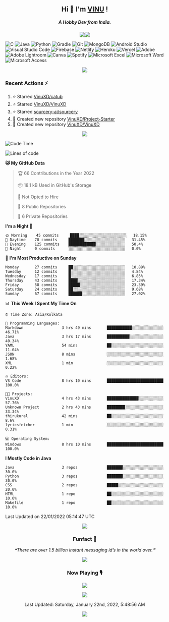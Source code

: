 <!--About Start-->
<h2 align="center"><bold>Hi 👋 I'm <a href="https://vinuxd.github.io">VINU</a> !</bold></h2>
<h5 align="center"><bold>A Hobby Dev from India.</bold></h5>
<p align="center"><img src="https://readme-typing-svg.herokuapp.com?font=Open+Sans&color=%2300FF7F&size=15&center=true&vCenter=true&width=500&height=20&lines=Software+Developer;Electrical+Engineer"/><img src="https://user-images.githubusercontent.com/73097560/115834477-dbab4500-a447-11eb-908a-139a6edaec5c.gif"/></p>
<!--About End-->

<!--Skill Icon Start-->
![C](https://img.shields.io/badge/c-%2300599C.svg?style=for-the-badge&logo=c&logoColor=white)
![Java](https://img.shields.io/badge/java-%23ED8B00.svg?style=for-the-badge&logo=java&logoColor=white)
![Python](https://img.shields.io/badge/python-3670A0?style=for-the-badge&logo=python&logoColor=ffdd54)
![Gradle](https://img.shields.io/badge/Gradle-02303A.svg?style=for-the-badge&logo=Gradle&logoColor=white)
![Git](https://img.shields.io/badge/git-%23F05033.svg?style=for-the-badge&logo=git&logoColor=white)
![MongoDB](https://img.shields.io/badge/MongoDB-%234ea94b.svg?style=for-the-badge&logo=mongodb&logoColor=white)
![Android Studio](https://img.shields.io/badge/Android%20Studio-3DDC84.svg?style=for-the-badge&logo=android-studio&logoColor=white)
![Visual Studio Code](https://img.shields.io/badge/Visual%20Studio%20Code-0078d7.svg?style=for-the-badge&logo=visual-studio-code&logoColor=white)
![Firebase](https://img.shields.io/badge/firebase-%23039BE5.svg?style=for-the-badge&logo=firebase)
![Netlify](https://img.shields.io/badge/netlify-%23000000.svg?style=for-the-badge&logo=netlify&logoColor=#00C7B7)
![Heroku](https://img.shields.io/badge/heroku-%23430098.svg?style=for-the-badge&logo=heroku&logoColor=white)
![Vercel](https://img.shields.io/badge/vercel-%23000000.svg?style=for-the-badge&logo=vercel&logoColor=white)
![Adobe](https://img.shields.io/badge/adobe-%23FF0000.svg?style=for-the-badge&logo=adobe&logoColor=white)
![Adobe Lightroom](https://img.shields.io/badge/Adobe%20Lightroom-31A8FF.svg?style=for-the-badge&logo=Adobe%20Lightroom&logoColor=white)
![Canva](https://img.shields.io/badge/Canva-%2300C4CC.svg?style=for-the-badge&logo=Canva&logoColor=white)
![Spotify](https://img.shields.io/badge/Spotify-1ED760?style=for-the-badge&logo=spotify&logoColor=white)
![Microsoft Excel](https://img.shields.io/badge/Microsoft_Excel-217346?style=for-the-badge&logo=microsoft-excel&logoColor=white)
![Microsoft Word](https://img.shields.io/badge/Microsoft_Word-2B579A?style=for-the-badge&logo=microsoft-word&logoColor=white)
![Microsoft Access](https://img.shields.io/badge/Microsoft_Access-A4373A?style=for-the-badge&logo=microsoft-access&logoColor=white)
<!--Skill Icon End-->

<!--Github Stats Start-->
<p align="center"><a href=https://vinuxd.me> <img src="https://github-readme-stats.vercel.app/api?username=vinuxd&hide=contribs,prs&show_icons=true&theme=chartreuse-dark"/></a></p>
<!--Github Stats End-->

<h3>Recent Actions ⚡</h3>

<!--RECENT_ACTIVITY:start-->
1. ⭐ Starred [VinuXD/catub](https://github.com/VinuXD/catub)
2. ⭐ Starred [VinuXD/VinuXD](https://github.com/VinuXD/VinuXD)
3. ⭐ Starred [sourcery-ai/sourcery](https://github.com/sourcery-ai/sourcery)
4. 📔 Created new repository [VinuXD/Project-Starter](https://github.com/VinuXD/Project-Starter)
5. 📔 Created new repository [VinuXD/VinuXD](https://github.com/VinuXD/VinuXD)
<!--RECENT_ACTIVITY:end-->

<!--Border Line-->
<p align="center"><img src="https://user-images.githubusercontent.com/73097560/115834477-dbab4500-a447-11eb-908a-139a6edaec5c.gif"/></p>
<!--Border Line-->

<!--START_SECTION:waka-->
![Code Time](http://img.shields.io/badge/Code%20Time-8%20hrs%2012%20mins-blue)

![Lines of code](https://img.shields.io/badge/From%20Hello%20World%20I%27ve%20Written-52%20Thousand%20lines%20of%20code-blue)

**🐱 My GitHub Data** 

> 🏆 66 Contributions in the Year 2022
 > 
> 📦 18.1 kB Used in GitHub's Storage 
 > 
> 🚫 Not Opted to Hire
 > 
> 📜 8 Public Repositories 
 > 
> 🔑 6 Private Repositories  
 > 
**I'm a Night 🦉** 

```text
🌞 Morning    45 commits     ████░░░░░░░░░░░░░░░░░░░░░   18.15% 
🌆 Daytime    78 commits     ███████░░░░░░░░░░░░░░░░░░   31.45% 
🌃 Evening    125 commits    ████████████░░░░░░░░░░░░░   50.4% 
🌙 Night      0 commits      ░░░░░░░░░░░░░░░░░░░░░░░░░   0.0%

```
📅 **I'm Most Productive on Sunday** 

```text
Monday       27 commits     ██░░░░░░░░░░░░░░░░░░░░░░░   10.89% 
Tuesday      12 commits     █░░░░░░░░░░░░░░░░░░░░░░░░   4.84% 
Wednesday    17 commits     █░░░░░░░░░░░░░░░░░░░░░░░░   6.85% 
Thursday     43 commits     ████░░░░░░░░░░░░░░░░░░░░░   17.34% 
Friday       58 commits     █████░░░░░░░░░░░░░░░░░░░░   23.39% 
Saturday     24 commits     ██░░░░░░░░░░░░░░░░░░░░░░░   9.68% 
Sunday       67 commits     ██████░░░░░░░░░░░░░░░░░░░   27.02%

```


📊 **This Week I Spent My Time On** 

```text
⌚︎ Time Zone: Asia/Kolkata

💬 Programming Languages: 
Markdown                 3 hrs 49 mins       ███████████░░░░░░░░░░░░░░   46.71% 
Java                     3 hrs 17 mins       ██████████░░░░░░░░░░░░░░░   40.34% 
YAML                     54 mins             ██░░░░░░░░░░░░░░░░░░░░░░░   11.04% 
JSON                     8 mins              ░░░░░░░░░░░░░░░░░░░░░░░░░   1.68% 
XML                      1 min               ░░░░░░░░░░░░░░░░░░░░░░░░░   0.22%

🔥 Editors: 
VS Code                  8 hrs 10 mins       █████████████████████████   100.0%

🐱‍💻 Projects: 
VinuXD                   4 hrs 43 mins       ██████████████░░░░░░░░░░░   57.76% 
Unknown Project          2 hrs 43 mins       ████████░░░░░░░░░░░░░░░░░   33.34% 
thirukural               42 mins             ██░░░░░░░░░░░░░░░░░░░░░░░   8.6% 
lyricsfetcher            1 min               ░░░░░░░░░░░░░░░░░░░░░░░░░   0.31%

💻 Operating System: 
Windows                  8 hrs 10 mins       █████████████████████████   100.0%

```

**I Mostly Code in Java** 

```text
Java                     3 repos             ███████░░░░░░░░░░░░░░░░░░   30.0% 
Python                   3 repos             ███████░░░░░░░░░░░░░░░░░░   30.0% 
CSS                      2 repos             █████░░░░░░░░░░░░░░░░░░░░   20.0% 
HTML                     1 repo              ██░░░░░░░░░░░░░░░░░░░░░░░   10.0% 
Makefile                 1 repo              ██░░░░░░░░░░░░░░░░░░░░░░░   10.0%

```



 Last Updated on 22/01/2022 05:14:47 UTC
<!--END_SECTION:waka-->

<!--Border Line-->
<p align="center"><img src="https://user-images.githubusercontent.com/73097560/115834477-dbab4500-a447-11eb-908a-139a6edaec5c.gif"/></p>
<!--Border Line-->

<!--Funfact start-->
<h3 align="center">Funfact 🎈</h3>
<p align="center">
<!--STARTS_HERE_QUOTE_README-->
<i>❝There are over 1.5 billion instant messaging id’s in the world over.❞</i>
<!--ENDS_HERE_QUOTE_README-->
</p>
<!--Funfact end-->

<!--Border Line-->
<p align="center"><img src="https://user-images.githubusercontent.com/73097560/115834477-dbab4500-a447-11eb-908a-139a6edaec5c.gif"/></p>
<!--Border Line-->

<!--Spotify Start-->
<h3 align="center">Now Playing 🎙</h3>
<p align="center"><a href=https://vinuxd.me><img src="https://spotifyxd.vercel.app/api/spotify?background_color=000000&border_color=00ff7f"/></a></p>
<!--Spotify End-->

<!--Border Line-->
<p align="center"><img src="https://user-images.githubusercontent.com/73097560/115834477-dbab4500-a447-11eb-908a-139a6edaec5c.gif"/></p>
<!--Border Line-->

<p align="center">
<!--RECENT_ACTIVITY:last_update-->
Last Updated: Saturday, January 22nd, 2022, 5:48:56 AM
<!--RECENT_ACTIVITY:last_update_end-->
</p>

<!--Border Line-->
<p align="center"><img src="https://user-images.githubusercontent.com/73097560/115834477-dbab4500-a447-11eb-908a-139a6edaec5c.gif"/></p>
<!--Border Line-->
